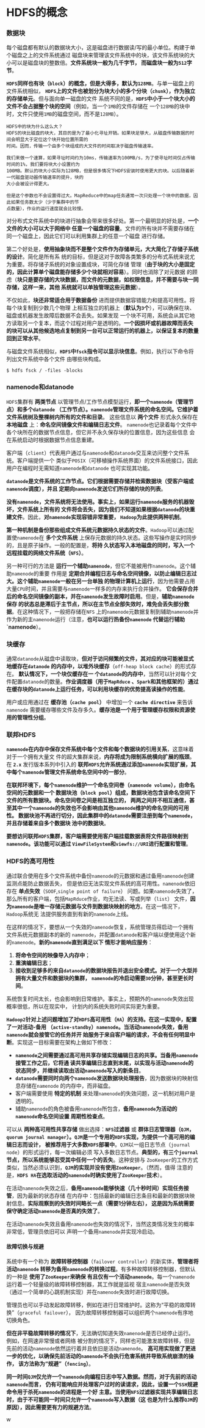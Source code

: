 HDFS的概念
========================================================================
### 数据块
每个磁盘都有默认的数据块大小，这是磁盘进行数据读/写的最小单位。构建于单个磁盘之上的文件系统通过
磁盘块来管理该文件系统中的块，该文件系统块的大小可以是磁盘块的整数倍。**文件系统块一般为几千字节，
而磁盘块一般为`512`字节**。

**`HDFS`同样也有块（`block`）的概念，但是大得多，默认为`128MB`**。与单一磁盘上的文件系统相似，
**`HDFS`上的文件也被划分为块大小的多个分块（`chunk`），作为独立的存储单元**。但与面向单一磁盘的文件
系统不同的是，**`HDFS`中小于一个块大小的文件不会占据整个块的空间**（例如，当一个`1MB`的文件存储在
一个`128MB`的块中时，文件只使用`1MB`的磁盘空间，而不是`128MB`）。
```
HDFS中的块为什么这么大？
HDFS的块比磁盘的块大，其目的是为了最小化寻址开销。如果块足够大，从磁盘传输数据的时间会明显大于定位这个块开始位置所需的
时间。因而，传输一个由多个块组成的大文件的时间取决于磁盘传输速率。

我们来做一个速算，如果寻址时间约为10ms，传输速率为100MB/s，为了使寻址时间仅占传输时间的1%，我们要将块大小设置约为
100MB。默认的块大小实际为128MB，但是很多情况下HDFS安装时使用更大的块。以后随着新一代磁盘驱动器传输速率的提升，块的
大小会被设计得更大。

但是这个参数也不会设置得过大。MapReduce中的map任务通常一次只处理一个块中的数据，因此如果任务数太少（少于集群中的节
点数量），作业的运行速度就会比较慢。
```
对分布式文件系统中的块进行抽象会带来很多好处。第一个最明显的好处是，**一个文件的大小可以大于网络中
任意一个磁盘的容量**。文件的所有块并不需要存储在同一个磁盘上，因此它们可以利用集群上的任意一个磁盘
进行存储。

第二个好处是，**使用抽象块而不是整个文件作为存储单元，大大简化了存储子系统的设计**。简化是所有系
统的目标，但是这对于故障各类繁多的分布式系统来说尤为重要。将存储子系统的对象设置成块，可简化存储
管理（**由于块的大小是固定的，因此计算单个磁盘能存储多少个块就相对容易**）。同时也消除了对元数据
的顾虑（**块只是要存储的大块数据，而文件的元数据，如权限信息，并不需要与块一同存储，这样一来，其他
系统就可以单独管理这些元数据**）。

不仅如此，**块还非常适合用于数据备份** 进而提供数据容错能力和提高可用性。将每个块复制到少数几个物理
上相互独立的机器上（**默认为`3`个**），可以确保在块、磁盘或机器发生故障后数据不会丢失。如果发现
一个块不可用，系统会从其它地方读取另一个复本，而这个过程对用户是透明的。**一个因损坏或机器故障而丢失
的块可以从其他候选地点复制到另一台可以正常运行的机器上，以保证复本的数量回到正常水平**。

与磁盘文件系统相似，**`HDFS`中`fsck`指令可以显示块信息**。例如，执行以下命令将列出文件系统中各个文件
由哪些块构成。
```shell
$ hdfs fsck / -files -blocks
```

### namenode和datanode
`HDFS`集群有 **两类节点** 以管理节点/工作节点模型运行，**即一个`namenode`（管理节点）和多个`datanode`
（工作节点）。`namenode`管理文件系统的命名空间。它维护着文件系统树及整棵树内所有的文件和目录**。
这些信息以 **两个文件** 形式永久保存在 **本地磁盘** 上：**命名空间镜像文件和编辑日志文件**。
`namenode`也记录着每个文件中各个块所在的数据节点信息，但它并不永久保存块的位置信息，因为这些信息
会在系统启动时根据数据节点信息重建。

客户端（`client`）代表用户通过与`namenode`和`datanode`交互来访问整个文件系统。客户端提供一个
类似于`POSIX`（可移植操作系统界面）的文件系统接口，因此用户在编程时无需知道`namenode`和`datanode`
也可实现其功能。

**`datanode`是文件系统的工作节点。它们根据需要存储并检索数据块（受客户端或`namenode`调度），并且
定期向`namenode`发送它们所存储的块的列表**。

**没有`namenode`，文件系统将无法使用。事实上，如果运行`namenode`服务的机器毁坏，文件系统上所有的
文件将会丢失，因为我们不知道如果根据`datanode`的块重建文件**。因此，**对`namenode`实现容错非常重要，
`Hadoop`为此提供两种机制**。

**第一种机制是备份那些组成文件系统元数据持久状态的文件**。`Hadoop`可以通过配置使`namenode`在
**多个文件系统** 上保存元数据的持久状态。这些写操作是实时同步的，且是原子操作。一般的配置是，**将持
久状态写入本地磁盘的同时，写入一个远程挂载的网络文件系统（`NFS`）**。

另一种可行的方法是 **运行一个辅助`namenode`**，但它不能被用作`namenode`。这个辅助`namenode`的重要
作用是 **定期合并编程日志与命名空间镜像，以防止编辑日志过大。这个辅助`namenode`一般在另一台单独
的物理计算机上运行**，因为他需要占用大量`CPU`时间，并且需要与`namenode`一样多的内存来执行合并操作。
**它会保存合并后的命名空间镜像的副本，并在`namenode`发生故障时启用**。但是，**辅助`namenode`保存
的状态总是滞后于主节点，所以在主节点全部失效时，难免会丢失部分数据**。在这种情况下，一般把存储在`NFS`
上的`namenode`元数据复制到辅助`namenode`并作为新的主`namenode`运行（注意，**也可以运行热备份`namenode`
代替运行辅助`namenode**）。

### 块缓存
通常`datanode`从磁盘中读取块，**但对于访问频繁的文件，其对应的块可能被显式地缓存在`datanode`
的内存中，以堆外块缓存**（`off-heap block cache`）的形式存在。 **默认情况下，一个块仅缓存在一
个`datanode`的内存中**，当然可以针对每个文件配置`datanode`的数量。**作业调度器（用于`MapRduce`
、`Spark`和其他框架的）通过在缓存块的`datanode`上运行任务，可以利用块缓存的优势提高读操作的性能**。

用户或应用通过在 **缓存池（`cache pool`）** 中增加一个 **`cache directive`** 来告诉`namenode`
需要缓存哪些文件及存多久。**缓存池是一个用于管理缓存权限和资源使用的管理性分组**。

### 联邦HDFS
**`namenode`在内存中保存文件系统中每个文件和每个数据块的引用关系**，这意味着对于一个拥有大量文
件的超大集群来说，**内存将成为限制系统横向扩展的瓶颈**。在 **`2.x`** 发行版本系列中引入的
**联邦`HDFS`允许系统通过添加`namenode`实现扩展，其中每个`namenode`管理文件系统命名空间中的一部分**。

**在联邦环境下，每个`namenode`维护一个命名空间巻（`namenode volume`），由命名空间的元数据和一个
数据块池（`block pool`）组成，数据块池包含该命名空间下文件的所有数据块。命名空间卷之间是相互独立的，
两两之间并不相互通信，甚至其中一个`namenode`的失效也不会影响由其他`namenode`维护的命名空间的可用性。
数据块池不再进行切分，因此集群中的`datanode`需要注册到每个`namenode`，并且存储着来自多个数据块
池中的数据块**。

**要想访问联邦`HDFS`集群，客户端需要使用客户端挂载数据表将文件路径映射到`namenode`。该功能可以通过
`ViewFileSystem`和`viewfs://URI`进行配置和管理**。

### HDFS的高可用性
通过联合使用在多个文件系统中备份`namenode`的元数据和通过备用`namenode`创建监测点能防止数据丢失，
但是依旧无法实现文件系统的高可用性。`namenode`依旧存在 **单点失效**（`SOOF`,`single point of failure`）
问题。如果`namenode`失效了，那么所有的客户端，包括`MapRduce`作业，均无法读、写或列举（`list`）
文件，**因为`namenode`是唯一存储元数据与文件到数据块映射的地方**。在这一情况下，`Hadoop`系统无
法提供服务直到有新的`namenode`上线。

在这样的情况下，要想从一个失效的`namenode`恢复，系统管理员得启动一个拥有文件系统元数据副本的新的
`namenode`，并配置`datanode`和客户端以便使用这个新的`namenode`。**新的`namenode`直到满足以下
情形才能响应服务**：
1. **将命令空间的映像导入内存中**；
2. **重演编辑日志**；
3. **接收到足够多的来自`datanode`的数据块报告并退出安全模式。对于一个大型并拥有大量文件和数据块的集群，
`namenode`的冷启动需要`30`分钟，甚至更长时间**。

系统恢复时间太长，也会影响到日常维护。事实上，预期外的`namenode`失效出现概率很低，所以在现实中，
计划内的系统失败时间实际更为重要。

**`Hadoop2`针对上述问题增加了对`HDFS`高可用性（`HA`）的支持。在这一实现中，配置了一对活动-备用
（`active-standby`）`namenode`。当活动`namenode`失效，备用`namenode`就会接管它的任务并开
始服务于来自客户端的请求，不会有任何明显中断**。实现这一目标需要在架构上做如下修改：
+ **`namenode`之间需要通过高可用共享存储实现编辑日志的共享。当备用`namenode`接管工作之后，它将通
读共享编辑日志直到末尾，以实现与活动`namenode`的状态同步，并继续读取由活动`namenode`写入的新条目**。
+ **`datanode`需要同时向两个`namenode`发送数据块处理报告**，因为数据块的映射信息存储在`namenode`
的内存中，而非磁盘。
+ 客户端需要使用 **特定的机制** 来处理`namenode`的失效问题，这一机制对用户是透明的。
+ 辅助`namenode`的角色被备用`namenode`所包含，**备用`namenode`为活动的`namenode`命名空间设置
周期性检查点**。

可以从 **两种高可用性共享存储** 做出选择：**`NFS`过滤器** 或 **群体日志管理器（`QJM`，
`quorum journal manager`）。`QJM`是一个专用的`HDFS`实现，为提供一个高可用的编辑日志而设计，
被推荐用于大多数`HDFS`部署中**。`QJM`以一组日志节点（`journal node`）的形式运行，每一次编辑必须
写入多数日志节点。**典型的，有三个`journal`节点，所以系统能够忍受其中任何一个的丢失**。这种安排与
`ZooKeeper`的工作方式类似，当然必须认识到，**`QJM`的实现并没有使用`ZooKeeper`**。（然而，值得
注意的是，**`HDFS HA`在选取活动的`namenode`时确实使用了`ZooKeeper`技术**）。

在活动`namenode`失效之后，**备用`namenode`能够快速（几十秒时间）实现任务接管**，因为最新的状态存储
在内存中：包括最新的编辑日志条目和最新的数据块映射信息。**实际观察到的失效时间略长一点（需要1分钟左右），
这是因为系统需要保守确定活动`namenode`是否真的失效了**。

在活动`namenode`失效且备用`namenode`也失效的情况下，当然这类情况发生的概率非常低，管理员依旧可以
声明一个备用`namenode`并实现冷启动。

#### 故障切换与规避
系统中有一个称为 **故障转移控制器**（`failover controller`）的新实体，**管理者将活动`namenode`
转移为备用`namenode`的转换过程**。有多种故障转移控制器，但默认的一种是 **使用了`ZooKeeper`来确保
有且仅有一个活动`namenode`**。每一个`namenode`运行着一个轻量级的故障转移控制器，其工作就是监视
宿主`namenode`是否失效（通过一个简单的心跳机制实现）并在`namenode`失效时进行故障切换。

管理员也可以手动发起故障转移，例如在进行日常维护时。这称为“平稳的故障转换”（`graceful failover`），
因为故障转移控制器可以组织两个`namenode`有序地切换角色。

**但在非平稳故障转移的情况下**，无法确切知道失效`namenode`是否已经停止运行。例如，在网速非常慢或者网络
被分割的情况下，同样也可能激发故障转移，但是先前的活动`namenode`依然运行着并且依旧是活动`namenode`。
**高可用实现做了更进一步的优化，以确保先前活动的`namenode`不会执行危害系统并导致系统崩溃的操作，
该方法称为“规避”（`fencing`）**。

**同一时间`QJM`仅允许一个`namenode`向编程日志中写入数据。然而，对于先前的活动`namenode`而言，
仍有可能响应并处理客户过时的读请求，因此，设置一个`SSH`规避命令用于杀死`namenode`的进程是一个好
主意。当使用`NFS`过滤器实现共享编辑日志时，由于不可能同一时间只允许一个`namenode`写入数据（这
也是为什么推荐`QJM`的原因），因此需要更有力的规避方法**。


















































w
